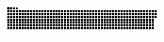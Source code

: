 <picture>
  <source media="(prefers-color-scheme: dark)" srcset="https://raw.githubusercontent.com/MateusAndrade/MateusAndrade/output/github-contribution-grid-snake-dark.svg">
  <source media="(prefers-color-scheme: light)" srcset="https://raw.githubusercontent.com/MateusAndrade/MateusAndrade/output/github-contribution-grid-snake.svg">
  <img alt="github contribution grid snake animation" src="https://raw.githubusercontent.com/MateusAndrade/MateusAndrade/output/github-contribution-grid-snake.svg">
</picture>
